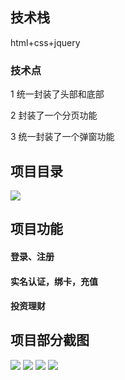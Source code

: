 <h2>技术栈</h2>
<p>html+css+jquery</p>
<h3>技术点</h3>
<p>1 统一封装了头部和底部</p>
<p>2 封装了一个分页功能</p>
<p>3 统一封装了一个弹窗功能</p>
<h2>项目目录</h2>
<img src="https://github.com/violet-panpan/webSite/blob/master/images/img/mulu.png"/>
<h2>项目功能</h2>
<h4>登录、注册</h4>
<h4>实名认证，绑卡，充值</h4>
<h4>投资理财</h4>
<h2>项目部分截图</h2>
<img src="https://github.com/violet-panpan/webSite/blob/master/images/img/webIndex1.jpg"/>
<img src="https://github.com/violet-panpan/webSite/blob/master/images/img/webIndex2.png"/>
<img src="https://github.com/violet-panpan/webSite/blob/master/images/img/webMy.png"/>
<img src="https://github.com/violet-panpan/webSite/blob/master/images/img/webTou.png"/>
